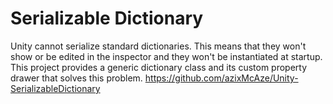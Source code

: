 # Serializable Dictionary
Unity cannot serialize standard dictionaries. This means that they won't show or be edited in the inspector and they won't be instantiated at startup. This project provides a generic dictionary class and its custom property drawer that solves this problem. https://github.com/azixMcAze/Unity-SerializableDictionary